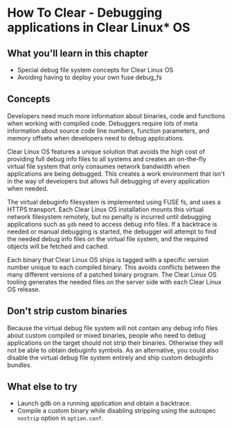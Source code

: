 
How To Clear - Debugging applications in Clear Linux\* OS
=========================================================

## What you'll learn in this chapter

* Special debug file system concepts for Clear Linux OS
* Avoiding having to deploy your own fuse debug_fs


## Concepts

Developers need much more information about binaries, code and 
functions when working with compiled code. Debuggers require lots of 
meta information about source code line numbers, function parameters,
and memory offsets when developers need to debug applications.

Clear Linux OS features a unique solution that avoids the high cost of 
providing full debug info files to all systems and creates an 
on-the-fly virtual file system that only consumes network bandwidth 
when applications are being debugged. This creates a work environment 
that isn't in the way of developers but allows full debugging of every 
application when needed.

The virtual debuginfo filesystem is implemented using FUSE fs, and uses 
a HTTPS transport. Each Clear Linux OS installation mounts this virtual 
network filesystem remotely, but no penalty is incurred until debugging 
applications such as `gdb` need to access debug info files. If a 
backtrace is needed or manual debugging is started, the debugger will 
attempt to find the needed debug info files on the virtual file system, 
and the required objects will be fetched and cached.

Each binary that Clear Linux OS ships is tagged with a specific version 
number unique to each compiled binary. This avoids conflicts between 
the many different versions of a patched binary program. The Clear 
Linux OS tooling generates the needed files on the server side with each 
Clear Linux OS release.


## Don't strip custom binaries

Because the virtual debug file system will not contain any debug info 
files about custom compiled or mixed binaries, people who need to debug 
applications on the target should not strip their binaries. Otherwise 
they will not be able to obtain debuginfo symbols. As an alternative, 
you could also disable the virtual debug file system entirely and ship 
custom debuginfo bundles.


## What else to try

* Launch gdb on a running application and obtain a backtrace.
* Compile a custom binary while disabling stripping using the autospec
`nostrip` option in `option.conf`.
